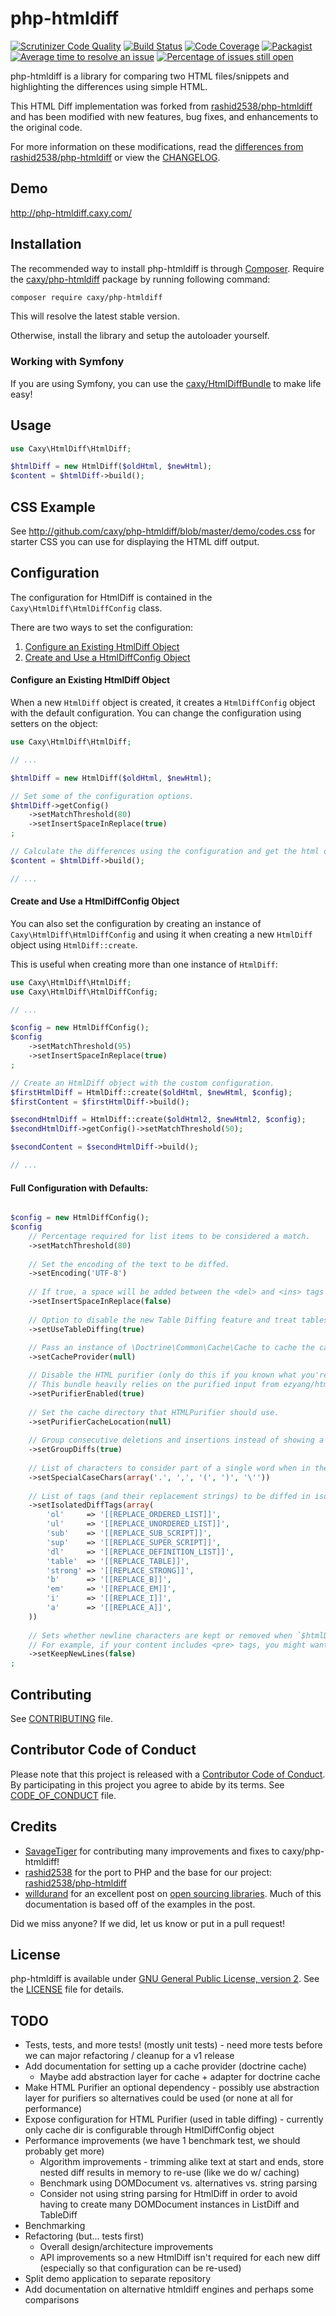 php-htmldiff
============

[![Scrutinizer Code Quality](http://scrutinizer-ci.com/g/caxy/php-htmldiff/badges/quality-score.png?b=master)][badge_score]
[![Build Status](http://scrutinizer-ci.com/g/caxy/php-htmldiff/badges/build.png?b=master)][badge_status]
[![Code Coverage](http://scrutinizer-ci.com/g/caxy/php-htmldiff/badges/coverage.png?b=master)][badge_coverage]
[![Packagist](http://img.shields.io/packagist/dt/caxy/php-htmldiff.svg)][badge_packagist]
[![Average time to resolve an issue](http://isitmaintained.com/badge/resolution/caxy/php-htmldiff.svg)][badge_resolve]
[![Percentage of issues still open](http://isitmaintained.com/badge/open/caxy/php-htmldiff.svg)][badge_issues]

php-htmldiff is a library for comparing two HTML files/snippets and highlighting the differences using simple HTML.

This HTML Diff implementation was forked from [rashid2538/php-htmldiff][upstream] and has been modified with new features,
bug fixes, and enhancements to the original code.

For more information on these modifications, read the [differences from rashid2538/php-htmldiff][differences] or view the [CHANGELOG][changelog].

## Demo

http://php-htmldiff.caxy.com/

## Installation

The recommended way to install php-htmldiff is through [Composer][composer].
Require the [caxy/php-htmldiff][badge_packagist] package by running following command:

```sh
composer require caxy/php-htmldiff
```

This will resolve the latest stable version.

Otherwise, install the library and setup the autoloader yourself.

### Working with Symfony

If you are using Symfony, you can use the [caxy/HtmlDiffBundle][htmldiffbundle] to make life easy!

## Usage

```php
use Caxy\HtmlDiff\HtmlDiff;

$htmlDiff = new HtmlDiff($oldHtml, $newHtml);
$content = $htmlDiff->build();
```

## CSS Example

See http://github.com/caxy/php-htmldiff/blob/master/demo/codes.css for starter CSS you can use for displaying the HTML diff output.

## Configuration

The configuration for HtmlDiff is contained in the `Caxy\HtmlDiff\HtmlDiffConfig` class.

There are two ways to set the configuration:

1. [Configure an Existing HtmlDiff Object](#configure-an-existing-htmldiff-object)
2. [Create and Use a HtmlDiffConfig Object](#create-and-use-a-htmldiffconfig-object)

#### Configure an Existing HtmlDiff Object

When a new `HtmlDiff` object is created, it creates a `HtmlDiffConfig` object with the default configuration.
You can change the configuration using setters on the object:

```php
use Caxy\HtmlDiff\HtmlDiff;

// ...

$htmlDiff = new HtmlDiff($oldHtml, $newHtml);

// Set some of the configuration options.
$htmlDiff->getConfig()
    ->setMatchThreshold(80)
    ->setInsertSpaceInReplace(true)
;

// Calculate the differences using the configuration and get the html diff.
$content = $htmlDiff->build();

// ...

```

#### Create and Use a HtmlDiffConfig Object

You can also set the configuration by creating an instance of
`Caxy\HtmlDiff\HtmlDiffConfig` and using it when creating a new `HtmlDiff`
object using `HtmlDiff::create`.

This is useful when creating more than one instance of `HtmlDiff`:

```php
use Caxy\HtmlDiff\HtmlDiff;
use Caxy\HtmlDiff\HtmlDiffConfig;

// ...

$config = new HtmlDiffConfig();
$config
    ->setMatchThreshold(95)
    ->setInsertSpaceInReplace(true)
;

// Create an HtmlDiff object with the custom configuration.
$firstHtmlDiff = HtmlDiff::create($oldHtml, $newHtml, $config);
$firstContent = $firstHtmlDiff->build();

$secondHtmlDiff = HtmlDiff::create($oldHtml2, $newHtml2, $config);
$secondHtmlDiff->getConfig()->setMatchThreshold(50);

$secondContent = $secondHtmlDiff->build();

// ...
```

#### Full Configuration with Defaults:

```php

$config = new HtmlDiffConfig();
$config
    // Percentage required for list items to be considered a match.
    ->setMatchThreshold(80)
    
    // Set the encoding of the text to be diffed.
    ->setEncoding('UTF-8')
    
    // If true, a space will be added between the <del> and <ins> tags of text that was replaced.
    ->setInsertSpaceInReplace(false)
    
    // Option to disable the new Table Diffing feature and treat tables as regular text.
    ->setUseTableDiffing(true)
    
    // Pass an instance of \Doctrine\Common\Cache\Cache to cache the calculated diffs.
    ->setCacheProvider(null)

    // Disable the HTML purifier (only do this if you known what you're doing)
    // This bundle heavily relies on the purified input from ezyang/htmlpurifier
    ->setPurifierEnabled(true)
    
    // Set the cache directory that HTMLPurifier should use.
    ->setPurifierCacheLocation(null)
    
    // Group consecutive deletions and insertions instead of showing a deletion and insertion for each word individually. 
    ->setGroupDiffs(true)
    
    // List of characters to consider part of a single word when in the middle of text.
    ->setSpecialCaseChars(array('.', ',', '(', ')', '\''))
        
    // List of tags (and their replacement strings) to be diffed in isolation.
    ->setIsolatedDiffTags(array(
        'ol'     => '[[REPLACE_ORDERED_LIST]]',
        'ul'     => '[[REPLACE_UNORDERED_LIST]]',
        'sub'    => '[[REPLACE_SUB_SCRIPT]]',
        'sup'    => '[[REPLACE_SUPER_SCRIPT]]',
        'dl'     => '[[REPLACE_DEFINITION_LIST]]',
        'table'  => '[[REPLACE_TABLE]]',
        'strong' => '[[REPLACE_STRONG]]',
        'b'      => '[[REPLACE_B]]',
        'em'     => '[[REPLACE_EM]]',
        'i'      => '[[REPLACE_I]]',
        'a'      => '[[REPLACE_A]]',
    ))
    
    // Sets whether newline characters are kept or removed when `$htmlDiff->build()` is called.
    // For example, if your content includes <pre> tags, you might want to set this to true.
    ->setKeepNewLines(false)
;

```

## Contributing

See [CONTRIBUTING][contributing] file.

## Contributor Code of Conduct

Please note that this project is released with a [Contributor Code of
Conduct][contributor_covenant]. By participating in this project
you agree to abide by its terms. See [CODE_OF_CONDUCT][code_of_conduct] file.

## Credits

* [SavageTiger][] for contributing many improvements and fixes to caxy/php-htmldiff! 
* [rashid2538][] for the port to PHP and the base for our project: [rashid2538/php-htmldiff][upstream]
* [willdurand][] for an excellent post on [open sourcing libraries][].
Much of this documentation is based off of the examples in the post.

Did we miss anyone? If we did, let us know or put in a pull request!

## License

php-htmldiff is available under [GNU General Public License, version 2][gnu]. See the [LICENSE][license] file for details.

## TODO

* Tests, tests, and more tests! (mostly unit tests) - need more tests before we can major refactoring / cleanup for a v1 release
* Add documentation for setting up a cache provider (doctrine cache)
    * Maybe add abstraction layer for cache + adapter for doctrine cache
* Make HTML Purifier an optional dependency - possibly use abstraction layer for purifiers so alternatives could be used (or none at all for performance)
* Expose configuration for HTML Purifier (used in table diffing) - currently only cache dir is configurable through HtmlDiffConfig object
* Performance improvements (we have 1 benchmark test, we should probably get more)
    * Algorithm improvements - trimming alike text at start and ends, store nested diff results in memory to re-use (like we do w/ caching)
    * Benchmark using DOMDocument vs. alternatives vs. string parsing
    * Consider not using string parsing for HtmlDiff in order to avoid having to create many DOMDocument instances in ListDiff and TableDiff
* Benchmarking
* Refactoring (but... tests first)
    * Overall design/architecture improvements
    * API improvements so a new HtmlDiff isn't required for each new diff (especially so that configuration can be re-used)
* Split demo application to separate repository
* Add documentation on alternative htmldiff engines and perhaps some comparisons


[badge_score]: http://scrutinizer-ci.com/g/caxy/php-htmldiff/?branch=master
[badge_status]: http://scrutinizer-ci.com/g/caxy/php-htmldiff/build-status/master
[badge_coverage]: http://scrutinizer-ci.com/g/caxy/php-htmldiff/?branch=master
[badge_packagist]: http://packagist.org/packages/caxy/php-htmldiff
[badge_resolve]: http://isitmaintained.com/project/caxy/php-htmldiff "Average time to resolve an issue"
[badge_issues]: http://isitmaintained.com/project/caxy/php-htmldiff "Percentage of issues still open"
[upstream]: http://github.com/rashid2538/php-htmldiff
[htmldiffbundle]: http://github.com/caxy/HtmlDiffBundle
[differences]: http://github.com/caxy/php-htmldiff/blob/master/doc/differences.rst
[changelog]: http://github.com/caxy/php-htmldiff/blob/master/CHANGELOG.md
[contributing]: http://github.com/caxy/php-htmldiff/blob/master/CONTRIBUTING.md
[gnu]: http://www.gnu.org/licenses/gpl-2.0.html
[license]: http://github.com/caxy/php-htmldiff/blob/master/LICENSE
[code_of_conduct]: http://github.com/caxy/php-htmldiff/blob/master/CODE_OF_CONDUCT.md
[composer]: http://getcomposer.org/
[contributor_covenant]: http://contributor-covenant.org/
[SavageTiger]: http://github.com/SavageTiger
[rashid2538]: http://github.com/rashid2538
[willdurand]: http://github.com/willdurand
[open sourcing libraries]: http://williamdurand.fr/2013/07/04/on-open-sourcing-libraries/
